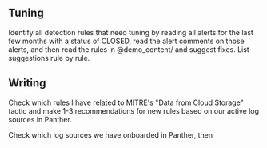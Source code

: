 ## Tuning

Identify all detection rules that need tuning by reading all alerts for the last few months with a status of CLOSED, read the alert comments on those alerts, and then read the rules in @demo_content/ and suggest fixes. List suggestions rule by rule.

## Writing

Check which rules I have related to MITRE's "Data from Cloud Storage" tactic and make 1-3 recommendations for new rules based on our active log sources in Panther.


Check which log sources we have onboarded in Panther, then 
